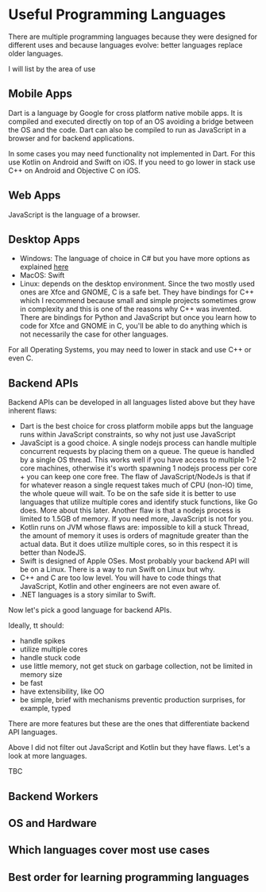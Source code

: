 # Useful Programming Languages

There are multiple programming languages because they were designed for different uses and because languages evolve: better languages replace older languages.

I will list by the area of use

## Mobile Apps

Dart is a language by Google for cross platform native mobile apps. 
It is compiled and executed directly on top of an OS avoiding a bridge between the OS and the code.
Dart can also be compiled to run as JavaScript in a browser and for backend applications.

In some cases you may need functionality not implemented in Dart.
For this use Kotlin on Android and Swift on iOS. 
If you need to go lower in stack use C++ on Android and Objective C on iOS.

## Web Apps

JavaScript is the language of a browser.

## Desktop Apps

- Windows: The language of choice in C# but you have more options as explained [here](https://learn.microsoft.com/en-us/windows/apps/get-started/?tabs=net-maui%2Ccpp-win32)
- MacOS: Swift
- Linux: depends on the desktop environment. Since the two mostly used ones are Xfce and GNOME, C is a safe bet. They have bindings for C++ which I recommend because small and simple projects sometimes grow in complexity and this is one of the reasons why C++ was invented. There are bindings for Python and JavaScript but once you learn how to code for Xfce and GNOME in C, you'll be able to do anything which is not necessarily the case for other languages.

For all Operating Systems, you may need to lower in stack and use C++ or even C.

## Backend APIs

Backend APIs can be developed in all languages listed above but they have inherent flaws:
- Dart is the best choice for cross platform mobile apps but the language runs within JavaScript constraints, so why not just use JavaScript
- JavaScipt is a good choice. A single nodejs process can handle multiple concurrent requests by placing them on a queue. The queue is handled by a single OS thread. This works well if you have access to multiple 1-2 core machines, otherwise it's worth spawning 1 nodejs process per core + you can keep one core free. The flaw of JavaScript/NodeJs is that if for whatever reason a single request takes much of CPU (non-IO) time, the whole queue will wait. To be on the safe side it is better to use languages that utilize multiple cores and identify stuck functions, like Go does. More about this later. Another flaw is that a nodejs process is limited to 1.5GB of memory. If you need more, JavaScript is not for you.
- Kotlin runs on JVM whose flaws are: impossible to kill a stuck Thread, the amount of memory it uses is orders of magnitude greater than the actual data. But it does utilize multiple cores, so in this respect it is better than NodeJS.
- Swift is designed of Apple OSes. Most probably your backend API will be on a Linux. There is a way to run Swift on Linux but why.
- C++ and C are too low level. You will have to code things that JavaScript, Kotlin and other engineers are not even aware of.
- .NET languages is a story similar to Swift.

Now let's pick a good language for backend APIs.

Ideally, tt should:
- handle spikes
- utilize multiple cores
- handle stuck code
- use little memory, not get stuck on garbage collection, not be limited in memory size
- be fast
- have extensibility, like OO
- be simple, brief with mechanisms preventic production surprises, for example, typed

There are more features but these are the ones that differentiate backend API languages.

Above I did not filter out JavaScript and Kotlin but they have flaws. Let's a look at more languages.

TBC

## Backend Workers

## OS and Hardware

## Which languages cover most use cases

## Best order for learning programming languages

